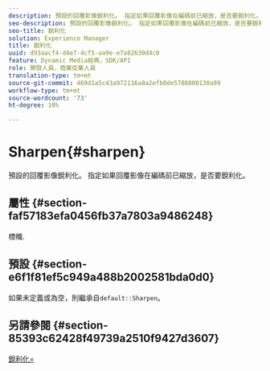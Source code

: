 ```yaml
---
description: 預設的回覆影像銳利化。 指定如果回覆影像在編碼前已縮放，是否要銳利化。
seo-description: 預設的回覆影像銳利化。 指定如果回覆影像在編碼前已縮放，是否要銳利化。
seo-title: 銳利化
solution: Experience Manager
title: 銳利化
uuid: d93aacf4-d4e7-4cf5-aa9e-e7a82630d4c0
feature: Dynamic Media經典，SDK/API
role: 開發人員，商業從業人員
translation-type: tm+mt
source-git-commit: 469d1a5c43a972116a8a2efb0de5708800130a99
workflow-type: tm+mt
source-wordcount: '73'
ht-degree: 10%

---
```



# Sharpen{#sharpen}

預設的回覆影像銳利化。 指定如果回覆影像在編碼前已縮放，是否要銳利化。

## 屬性 {#section-faf57183efa0456fb37a7803a9486248}

標幟.

## 預設 {#section-e6f1f81ef5c949a488b2002581bda0d0}

如果未定義或為空，則繼承自`default::Sharpen`。

## 另請參閱 {#section-85393c62428f49739a2510f9427d3607}

[銳利化=](../../../../../ir-api/http-protocol/image-rendering-api-ref/c-ir-http-protocol-ref/c-ir-http-protocol-command-reference/r-ir-http-sharpen.md#reference-13034d22d176483cb99ccafc2a4f6a6e)

